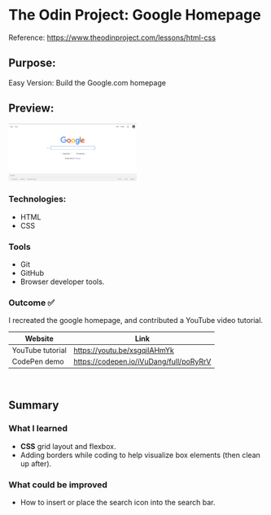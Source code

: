 # The Odin Project: Google Homepage
Reference: https://www.theodinproject.com/lessons/html-css  

## Purpose: 
Easy Version: Build the Google.com homepage  

## Preview:
<img src="https://github.com/iVuDang/The-Odin-Project-Google-Homepage/blob/f946f377b1e5731179e15a7447fdaaba69b8dc79/GoogleHomepage-preview.png" width=50% height=50%>

### Technologies: 
* HTML
* CSS

### Tools
* Git
* GitHub
* Browser developer tools. 

### Outcome :white_check_mark:
I recreated the google homepage, and contributed a YouTube video tutorial. 

| Website | Link | 
| ------------- | ------------- | 
| YouTube tutorial | https://youtu.be/xsgqilAHmYk | 
| CodePen demo | https://codepen.io/iVuDang/full/poRyRrV | 

<br />

## Summary

### What I learned
* **CSS** grid layout and flexbox. 
* Adding borders while coding to help visualize box elements (then clean up after). 


### What could be improved
* How to insert or place the search icon into the search bar. 



